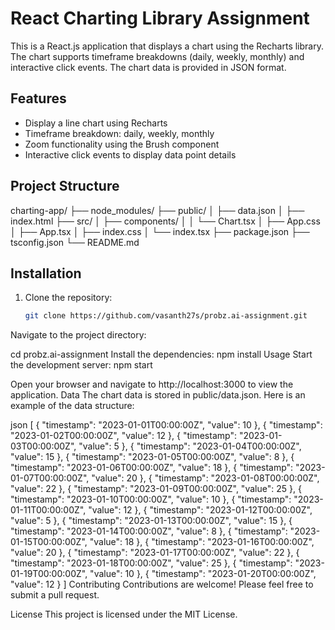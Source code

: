 # React Charting Library Assignment

This is a React.js application that displays a chart using the Recharts library. The chart supports timeframe breakdowns (daily, weekly, monthly) and interactive click events. The chart data is provided in JSON format.

## Features

- Display a line chart using Recharts
- Timeframe breakdown: daily, weekly, monthly
- Zoom functionality using the Brush component
- Interactive click events to display data point details

## Project Structure

charting-app/
├── node_modules/
├── public/
│ ├── data.json
│ ├── index.html
├── src/
│ ├── components/
│ │ └── Chart.tsx
│ ├── App.css
│ ├── App.tsx
│ ├── index.css
│ └── index.tsx
├── package.json
├── tsconfig.json
└── README.md

## Installation

1. Clone the repository:
   ```bash
   git clone https://github.com/vasanth27s/probz.ai-assignment.git
Navigate to the project directory:

cd probz.ai-assignment
Install the dependencies:
npm install
Usage
Start the development server:
npm start

Open your browser and navigate to http://localhost:3000 to view the application.
Data
The chart data is stored in public/data.json. Here is an example of the data structure:

json
[
  { "timestamp": "2023-01-01T00:00:00Z", "value": 10 },
  { "timestamp": "2023-01-02T00:00:00Z", "value": 12 },
  { "timestamp": "2023-01-03T00:00:00Z", "value": 5 },
  { "timestamp": "2023-01-04T00:00:00Z", "value": 15 },
  { "timestamp": "2023-01-05T00:00:00Z", "value": 8 },
  { "timestamp": "2023-01-06T00:00:00Z", "value": 18 },
  { "timestamp": "2023-01-07T00:00:00Z", "value": 20 },
  { "timestamp": "2023-01-08T00:00:00Z", "value": 22 },
  { "timestamp": "2023-01-09T00:00:00Z", "value": 25 },
  { "timestamp": "2023-01-10T00:00:00Z", "value": 10 },
  { "timestamp": "2023-01-11T00:00:00Z", "value": 12 },
  { "timestamp": "2023-01-12T00:00:00Z", "value": 5 },
  { "timestamp": "2023-01-13T00:00:00Z", "value": 15 },
  { "timestamp": "2023-01-14T00:00:00Z", "value": 8 },
  { "timestamp": "2023-01-15T00:00:00Z", "value": 18 },
  { "timestamp": "2023-01-16T00:00:00Z", "value": 20 },
  { "timestamp": "2023-01-17T00:00:00Z", "value": 22 },
  { "timestamp": "2023-01-18T00:00:00Z", "value": 25 },
  { "timestamp": "2023-01-19T00:00:00Z", "value": 10 },
  { "timestamp": "2023-01-20T00:00:00Z", "value": 12 }
]
Contributing
Contributions are welcome! Please feel free to submit a pull request.

License
This project is licensed under the MIT License.
